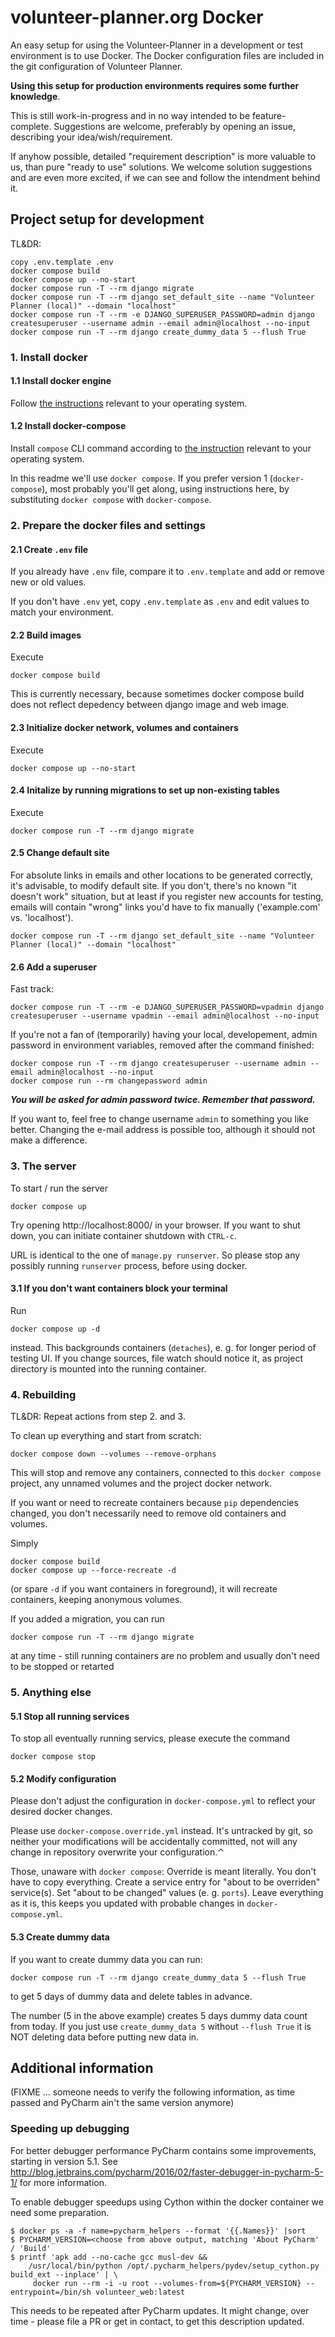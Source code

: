 # volunteer-planner.org Docker

An easy setup for using the Volunteer-Planner in a development or test environment is to use Docker. The Docker
configuration files are included in the git configuration of Volunteer Planner.

**Using this setup for production environments requires some further knowledge**.

This is still work-in-progress and in no way intended to be feature-complete. Suggestions are welcome, preferably by
opening an issue, describing your idea/wish/requirement.

If anyhow possible, detailed "requirement description" is more valuable to us, than pure "ready to use" solutions. We
welcome solution suggestions and are even more excited, if we can see and follow the intendment behind it.

## Project setup for development

TL&DR:

    copy .env.template .env
    docker compose build
    docker compose up --no-start
    docker compose run -T --rm django migrate
    docker compose run -T --rm django set_default_site --name "Volunteer Planner (local)" --domain "localhost"
    docker compose run -T --rm -e DJANGO_SUPERUSER_PASSWORD=admin django createsuperuser --username admin --email admin@localhost --no-input
    docker compose run -T --rm django create_dummy_data 5 --flush True

### 1. Install docker

#### 1.1 Install docker engine

Follow [the instructions](https://docs.docker.com/engine/installation/) relevant to your operating system.

#### 1.2 Install docker-compose

Install `compose` CLI command according to
[the instruction](https://docs.docker.com/compose/cli-command/#installing-compose-v2)
relevant to your operating system.

In this readme we'll use `docker compose`. If you prefer version 1 (`docker-compose`), most probably you'll get along,
using instructions here, by substituting
`docker compose` with `docker-compose`.

### 2. Prepare the docker files and settings

#### 2.1 Create `.env` file

If you already have `.env` file, compare it to `.env.template` and add or remove new or old values.

If you don't have `.env` yet, copy `.env.template` as `.env` and edit values to match your environment.

#### 2.2 Build images

Execute

```shell
docker compose build
```

This is currently necessary, because sometimes docker compose build does not reflect depedency between django image and
web image.

#### 2.3 Initialize docker network, volumes and containers

Execute

```shell
docker compose up --no-start
```

#### 2.4 Initalize by running migrations to set up non-existing tables

Execute

```shell
docker compose run -T --rm django migrate
```

#### 2.5 Change default site

For absolute links in emails and other locations to be generated correctly, it's advisable, to modify default site.
If you don't, there's no known "it doesn't work" situation, but at least if you register new accounts for testing,
emails will contain "wrong" links you'd have to fix manually ('example.com' vs. 'localhost').

```shell
docker compose run -T --rm django set_default_site --name "Volunteer Planner (local)" --domain "localhost"
```

#### 2.6 Add a superuser

Fast track:
```shell
docker compose run -T --rm -e DJANGO_SUPERUSER_PASSWORD=vpadmin django createsuperuser --username vpadmin --email admin@localhost --no-input
```

If you're not a fan of (temporarily) having your local, developement, admin password in environment variables, removed after the
command finished:
```shell
docker compose run -T --rm django createsuperuser --username admin --email admin@localhost --no-input
docker compose run --rm changepassword admin
```

**_You will be asked for admin password twice. Remember that password._**

If you want to, feel free to change username `admin` to something you like better. Changing the e-mail address is
possible too, although it should not make a difference.

### 3. The server

To start / run the server

```shell
docker compose up
```

Try opening http://localhost:8000/ in your browser. If you want to shut down, you can initiate container shutdown
with `CTRL-c`.

URL is identical to the one of `manage.py runserver`. So please stop any possibly running `runserver` process, before
using docker.

#### 3.1 If you don't want containers block your terminal

Run

```shell
docker compose up -d
```

instead. This backgrounds containers (`detaches`), e. g. for longer period of testing UI. If you change sources, file
watch should notice it, as project directory is mounted into the running container.

### 4. Rebuilding

TL&DR: Repeat actions from step 2. and 3.

To clean up everything and start from scratch:

```shell
docker compose down --volumes --remove-orphans
```

This will stop and remove any containers, connected to this `docker compose`
project, any unnamed volumes and the project docker network.

If you want or need to recreate containers because `pip` dependencies changed, you don't necessarily need to remove old
containers and volumes.

Simply

```shell
docker compose build
docker compose up --force-recreate -d
```

(or spare `-d` if you want containers in foreground), it will recreate containers, keeping anonymous volumes.

If you added a migration, you can run

```shell
docker compose run -T --rm django migrate
```

at any time - still running containers are no problem and usually don't need to be stopped or retarted

### 5. Anything else

#### 5.1 Stop all running services

To stop all eventually running servics, please execute the command

```shell
docker compose stop
```

#### 5.2 Modify configuration

Please don't adjust the configuration in `docker-compose.yml` to reflect your desired docker changes.

Please use `docker-compose.override.yml` instead. It's untracked by git, so neither your modifications will be
accidentally committed, not will any change in repository overwrite your configuration.⌃

Those, unaware with `docker compose`: Override is meant literally. You don't have to copy everything.
Create a service entry for "about to be overriden" service(s). Set "about to be changed" values (e. g. `ports`).
Leave everything as it is, this keeps you updated with probable changes in `docker-compose.yml`.

#### 5.3 Create dummy data

If you want to create dummy data you can run:

```shell
docker compose run -T --rm django create_dummy_data 5 --flush True
```
to get 5 days of dummy data and delete tables in advance.

The number (5 in the above example) creates 5 days dummy data count from today. If you just use `create_dummy_data 5`
without `--flush True` it is NOT deleting data before putting new data in.

## Additional information

(FIXME ... someone needs to verify the following information, as time passed and PyCharm ain't the same version anymore)

### Speeding up debugging

For better debugger performance PyCharm contains some improvements, starting in version 5.1.
See http://blog.jetbrains.com/pycharm/2016/02/faster-debugger-in-pycharm-5-1/ for more information.

To enable debugger speedups using Cython within the docker container we need some preparation.

    $ docker ps -a -f name=pycharm_helpers --format '{{.Names}}' |sort
    $ PYCHARM_VERSION=<choose from above output, matching 'About PyCharm' / 'Build'
    $ printf 'apk add --no-cache gcc musl-dev &&
        /usr/local/bin/python /opt/.pycharm_helpers/pydev/setup_cython.py build_ext --inplace' | \
         docker run --rm -i -u root --volumes-from=${PYCHARM_VERSION} --entrypoint=/bin/sh volunteer_web:latest

This needs to be repeated after PyCharm updates.
It might change, over time - please file a PR or get in contact, to get this description updated.
